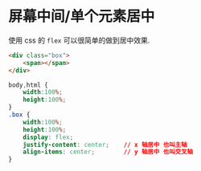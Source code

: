# 屏幕中间/单个元素居中  
  
使用 css 的 `flex` 可以很简单的做到居中效果.  
  
```html
<div class="box">
    <span></span>
</div>
```   

```css
body,html {
    width:100%;
    height:100%;
}
.box {
    width:100%;
    height:100%;
    display: flex;
    justify-content: center;    // x 轴居中 也叫主轴
    align-items: center;        // y 轴居中 也叫交叉轴
}
```   

